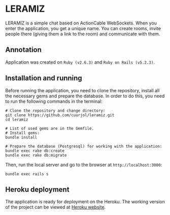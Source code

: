 # LERAMIZ

LERAMIZ is a simple chat based on ActionCable WebSockets. When you enter the application, you get a unique name. 
You can create rooms, invite people there (giving them a link to the room) and communicate with them.

## Annotation

Application was created on `Ruby (v2.6.3)` and `Ruby on Rails (v5.2.3)`.

## Installation and running

Before running the application, you need to clone the repository, install all the necessary gems and prepare 
the database. In order to do this, you need to run the following commands in the terminal:

```
# Clone the repository and change directory:
git clone https://github.com/cuurjol/leramiz.git
cd leramiz

# List of used gems are in the Gemfile.
# Install gems:
bundle install

# Prepare the database (Postgresql) for working with the application:
bundle exec rake db:create
bundle exec rake db:migrate
```

Then, run the local server and go to the browser at `http://localhost:3000`:
```
bundle exec rails s
```

## Heroku deployment

The application is ready for deployment on the Heroku. The working version of the project can be viewed at 
[Heroku website](https://cuurjol-leramiz.herokuapp.com/).
